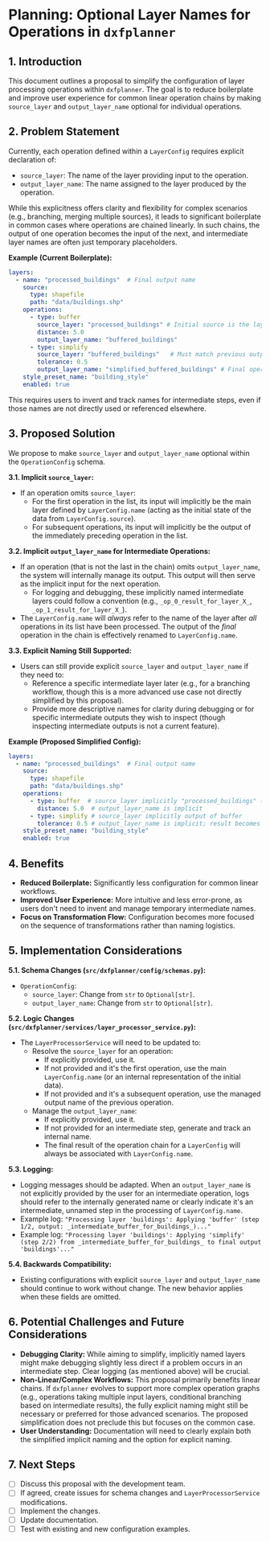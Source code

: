 # Planning: Optional Layer Names for Operations in `dxfplanner`

## 1. Introduction

This document outlines a proposal to simplify the configuration of layer processing operations within `dxfplanner`. The goal is to reduce boilerplate and improve user experience for common linear operation chains by making `source_layer` and `output_layer_name` optional for individual operations.

## 2. Problem Statement

Currently, each operation defined within a `LayerConfig` requires explicit declaration of:
- `source_layer`: The name of the layer providing input to the operation.
- `output_layer_name`: The name assigned to the layer produced by the operation.

While this explicitness offers clarity and flexibility for complex scenarios (e.g., branching, merging multiple sources), it leads to significant boilerplate in common cases where operations are chained linearly. In such chains, the output of one operation becomes the input of the next, and intermediate layer names are often just temporary placeholders.

**Example (Current Boilerplate):**

```yaml
layers:
  - name: "processed_buildings"  # Final output name
    source:
      type: shapefile
      path: "data/buildings.shp"
    operations:
      - type: buffer
        source_layer: "processed_buildings" # Initial source is the layer itself
        distance: 5.0
        output_layer_name: "buffered_buildings"
      - type: simplify
        source_layer: "buffered_buildings"   # Must match previous output
        tolerance: 0.5
        output_layer_name: "simplified_buffered_buildings" # Final operation's output before being named "processed_buildings"
    style_preset_name: "building_style"
    enabled: true
```

This requires users to invent and track names for intermediate steps, even if those names are not directly used or referenced elsewhere.

## 3. Proposed Solution

We propose to make `source_layer` and `output_layer_name` optional within the `OperationConfig` schema.

**3.1. Implicit `source_layer`:**
- If an operation omits `source_layer`:
    - For the first operation in the list, its input will implicitly be the main layer defined by `LayerConfig.name` (acting as the initial state of the data from `LayerConfig.source`).
    - For subsequent operations, its input will implicitly be the output of the immediately preceding operation in the list.

**3.2. Implicit `output_layer_name` for Intermediate Operations:**
- If an operation (that is not the last in the chain) omits `output_layer_name`, the system will internally manage its output. This output will then serve as the implicit input for the next operation.
    - For logging and debugging, these implicitly named intermediate layers could follow a convention (e.g., `_op_0_result_for_layer_X_`, `_op_1_result_for_layer_X_`).
- The `LayerConfig.name` will *always* refer to the name of the layer after *all* operations in its list have been processed. The output of the *final* operation in the chain is effectively renamed to `LayerConfig.name`.

**3.3. Explicit Naming Still Supported:**
- Users can still provide explicit `source_layer` and `output_layer_name` if they need to:
    - Reference a specific intermediate layer later (e.g., for a branching workflow, though this is a more advanced use case not directly simplified by this proposal).
    - Provide more descriptive names for clarity during debugging or for specific intermediate outputs they wish to inspect (though inspecting intermediate outputs is not a current feature).

**Example (Proposed Simplified Config):**

```yaml
layers:
  - name: "processed_buildings"  # Final output name
    source:
      type: shapefile
      path: "data/buildings.shp"
    operations:
      - type: buffer  # source_layer implicitly "processed_buildings" (initial state)
        distance: 5.0  # output_layer_name is implicit
      - type: simplify # source_layer implicitly output of buffer
        tolerance: 0.5 # output_layer_name is implicit; result becomes "processed_buildings"
    style_preset_name: "building_style"
    enabled: true
```

## 4. Benefits

- **Reduced Boilerplate:** Significantly less configuration for common linear workflows.
- **Improved User Experience:** More intuitive and less error-prone, as users don't need to invent and manage temporary intermediate names.
- **Focus on Transformation Flow:** Configuration becomes more focused on the sequence of transformations rather than naming logistics.

## 5. Implementation Considerations

**5.1. Schema Changes (`src/dxfplanner/config/schemas.py`):**
- `OperationConfig`:
    - `source_layer`: Change from `str` to `Optional[str]`.
    - `output_layer_name`: Change from `str` to `Optional[str]`.

**5.2. Logic Changes (`src/dxfplanner/services/layer_processor_service.py`):**
- The `LayerProcessorService` will need to be updated to:
    - Resolve the `source_layer` for an operation:
        - If explicitly provided, use it.
        - If not provided and it's the first operation, use the main `LayerConfig.name` (or an internal representation of the initial data).
        - If not provided and it's a subsequent operation, use the managed output name of the previous operation.
    - Manage the `output_layer_name`:
        - If explicitly provided, use it.
        - If not provided for an intermediate step, generate and track an internal name.
        - The final result of the operation chain for a `LayerConfig` will always be associated with `LayerConfig.name`.

**5.3. Logging:**
- Logging messages should be adapted. When an `output_layer_name` is not explicitly provided by the user for an intermediate operation, logs should refer to the internally generated name or clearly indicate it's an intermediate, unnamed step in the processing of `LayerConfig.name`.
- Example log: `"Processing layer 'buildings': Applying 'buffer' (step 1/2, output: _intermediate_buffer_for_buildings_)..."`
- Example log: `"Processing layer 'buildings': Applying 'simplify' (step 2/2) from _intermediate_buffer_for_buildings_ to final output 'buildings'..."`

**5.4. Backwards Compatibility:**
- Existing configurations with explicit `source_layer` and `output_layer_name` should continue to work without change. The new behavior applies when these fields are omitted.

## 6. Potential Challenges and Future Considerations

- **Debugging Clarity:** While aiming to simplify, implicitly named layers might make debugging slightly less direct if a problem occurs in an intermediate step. Clear logging (as mentioned above) will be crucial.
- **Non-Linear/Complex Workflows:** This proposal primarily benefits linear chains. If `dxfplanner` evolves to support more complex operation graphs (e.g., operations taking multiple input layers, conditional branching based on intermediate results), the fully explicit naming might still be necessary or preferred for those advanced scenarios. The proposed simplification does not preclude this but focuses on the common case.
- **User Understanding:** Documentation will need to clearly explain both the simplified implicit naming and the option for explicit naming.

## 7. Next Steps
- [ ] Discuss this proposal with the development team.
- [ ] If agreed, create issues for schema changes and `LayerProcessorService` modifications.
- [ ] Implement the changes.
- [ ] Update documentation.
- [ ] Test with existing and new configuration examples.
